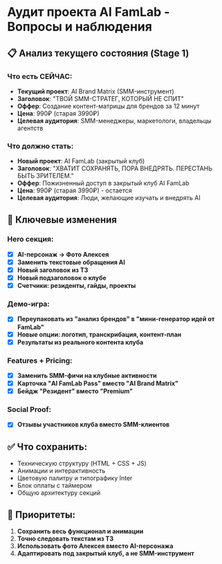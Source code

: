 # Аудит проекта AI FamLab - Вопросы и наблюдения

## 📋 Анализ текущего состояния (Stage 1)

### Что есть СЕЙЧАС:
- **Текущий проект**: AI Brand Matrix (SMM-инструмент)
- **Заголовок**: "ТВОЙ SMM-СТРАТЕГ, КОТОРЫЙ НЕ СПИТ"
- **Оффер**: Создание контент-матрицы для брендов за 12 минут
- **Цена**: 990₽ (старая 3990₽)
- **Целевая аудитория**: SMM-менеджеры, маркетологи, владельцы агентств

### Что должно стать:
- **Новый проект**: AI FamLab (закрытый клуб)
- **Заголовок**: "ХВАТИТ СОХРАНЯТЬ, ПОРА ВНЕДРЯТЬ. ПЕРЕСТАНЬ БЫТЬ ЗРИТЕЛЕМ."
- **Оффер**: Пожизненный доступ в закрытый клуб AI FamLab
- **Цена**: 990₽ (старая 3990₽) - остается
- **Целевая аудитория**: Люди, желающие изучать и внедрять AI

## 🔄 Ключевые изменения

### Hero секция:
- [x] **AI-персонаж → Фото Алексея** 
- [x] **Заменить текстовые обращения AI**
- [x] **Новый заголовок из ТЗ**
- [x] **Новый подзаголовок о клубе**
- [x] **Счетчики: резиденты, гайды, проекты**

### Демо-игра:
- [x] **Переупаковать из "анализ брендов" в "мини-генератор идей от FamLab"**
- [x] **Новые опции: логотип, транскрибация, контент-план**
- [x] **Результаты из реального контента клуба**

### Features + Pricing:
- [x] **Заменить SMM-фичи на клубные активности**
- [x] **Карточка "AI FamLab Pass" вместо "AI Brand Matrix"**
- [x] **Бейдж "Резидент" вместо "Premium"**

### Social Proof:
- [x] **Отзывы участников клуба вместо SMM-клиентов**

## ✅ Что сохранить:
- Техническую структуру (HTML + CSS + JS)
- Анимации и интерактивность
- Цветовую палитру и типографику Inter
- Блок оплаты с таймером
- Общую архитектуру секций

## 🎯 Приоритеты:
1. **Сохранить весь функционал и анимации**
2. **Точно следовать текстам из ТЗ**
3. **Использовать фото Алексея вместо AI-персонажа**
4. **Адаптировать под закрытый клуб, а не SMM-инструмент** 